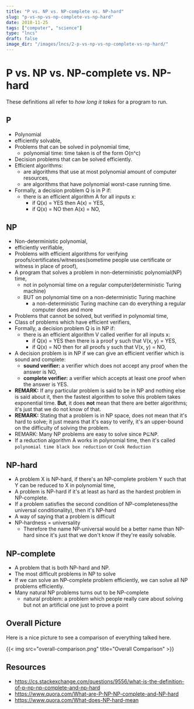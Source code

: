 ```yaml
---
title: "P vs. NP vs. NP-complete vs. NP-hard"
slug: "p-vs-np-vs-np-complete-vs-np-hard"
date: 2018-11-25
tags: ["computer", "science"]
type: "lncs"
draft: false
image_dir: "/images/lncs/2-p-vs-np-vs-np-complete-vs-np-hard/"
---
```

# P vs. NP vs. NP-complete vs. NP-hard
These definitions all refer to *how long it takes* for a program to run.

## P
- Polynomial
- efficiently solvable,
- Problems that can be solved in polynomial time,
	- polynomial time: time taken is of the form O(n^c)
- Decision problems that can be solved efficiently.
- Efficient algorithms:
	- are algorithms that use at most polynomial amount of computer resources,
	- are algorithms that have polynomial worst-case running time.
- Formally, a decision problem Q is in P if:
	- there is an efficient algorithm A for all inputs x:
		- if Q(x) = YES then A(x) = YES,
		- if Q(x) = NO then A(x) = NO,

## NP
- Non-deterministic polynomial,
- efficiently verifiable,
- Problems with efficient algorithms for verifying proofs/certificates/witnesses(sometime people use certificate or witness in place of proof),
- A program that solves a problem in non-deterministic polynomial(NP) time,
	- not in polynomial time on a regular computer(deterministic Turing machine)
	- BUT on polynomial time on a non-deterministic Turing machine
		- a non-deterministic Turing machine can do everything a regular computer does and more
- Problems that cannot be solved, but verified in polynomial time,
- Class of problems which have efficient verifiers,
- Formally, a decision problem Q is in NP if:
	- there is an efficient algorithm V called verifier for all inputs x:
		- if Q(x) = YES then there is a proof y such that V(x, y) = YES,
		- if Q(x) = NO then for all proofs y such that V(x, y) = NO,
- A decision problem is in NP if we can give an efficient verifier which is sound and complete:
	- **sound verifier:** a verifier which does not accept any proof when the answer is NO,
	- **complete verifier:** a verifier which accepts at least one proof when the answer is YES.
- **REMARK:** If any particular problem is said to be in NP and nothing else is said about it, then the fastest algorithm to solve this problem takes exponential time. **But**, it does **not** mean that there are better algorithms; it's just that we do not know of that.
- **REMARK:** Stating that a problem is in NP space, does not mean that it's hard to solve; it just means that it's easy to verify, it's an upper-bound on the difficulty of solving the problem.
- REMARK: Many NP problems are easy to solve since 𝖯⊆𝖭𝖯.
- If a reduction algorithm A works in polynomial time, then it's called `polynomial time black box reduction` or `Cook Reduction`

## NP-hard
- A problem X is NP-hard, if there's an NP-complete problem Y such that Y can be reduced to X in polynomial time,
- A problem is NP-hard if it's at least as hard as the hardest problem in NP-complete.
- If a problem satisfies the second condition of NP-completeness(the universal conditionality), then it's NP-hard
- A way of saying that a problem is difficult
- NP-hardness = universality
	- Therefore the name NP-universal would be a better name than NP-hard since it's just that we don't know if they're easily solvable.

## NP-complete
- A problem that is both NP-hard and NP.
- The most difficult problems in NP to solve
- If we can solve an NP-complete problem efficiently, we can solve all NP problems efficiently.
- Many natural NP problems turns out to be NP-complete
	- natural problem: a problem which people really care about solving but not an artificial one just to prove a point

## Overall Picture
Here is a nice picture to see a comparison of everything talked here.

{{< img src="overall-comparison.png" title="Overall Comparison" >}}

## Resources
- https://cs.stackexchange.com/questions/9556/what-is-the-definition-of-p-np-np-complete-and-np-hard
- https://www.quora.com/What-are-P-NP-NP-complete-and-NP-hard
- https://www.quora.com/What-does-NP-hard-mean